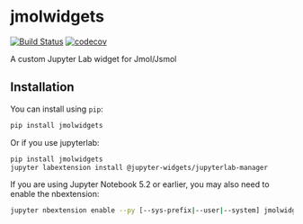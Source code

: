 
# jmolwidgets

[![Build Status](https://travis-ci.org/EPFL/jmolwidgets.svg?branch=master)](https://travis-ci.org/EPFL/jmolwidgets)
[![codecov](https://codecov.io/gh/EPFL/jmolwidgets/branch/master/graph/badge.svg)](https://codecov.io/gh/EPFL/jmolwidgets)


A custom Jupyter Lab widget for Jmol/Jsmol

## Installation

You can install using `pip`:

```bash
pip install jmolwidgets
```

Or if you use jupyterlab:

```bash
pip install jmolwidgets
jupyter labextension install @jupyter-widgets/jupyterlab-manager
```

If you are using Jupyter Notebook 5.2 or earlier, you may also need to enable
the nbextension:
```bash
jupyter nbextension enable --py [--sys-prefix|--user|--system] jmolwidgets
```

